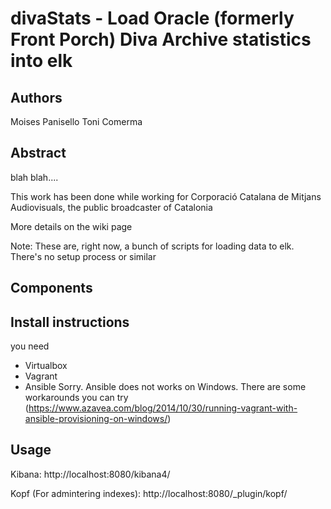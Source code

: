 divaStats - Load Oracle (formerly Front Porch) Diva Archive statistics into elk
==========

Authors
----------
Moises Panisello
Toni Comerma


Abstract
----------
blah blah....


This work has been done while working for Corporació Catalana de Mitjans Audiovisuals, the
public broadcaster of Catalonia

More details on the wiki page

Note: These are, right now, a bunch of scripts for loading data to elk. There's no setup process or similar


Components
----------


Install instructions
----------
you need
* Virtualbox
* Vagrant
* Ansible
Sorry. Ansible does not works on Windows. There are some workarounds you can try (https://www.azavea.com/blog/2014/10/30/running-vagrant-with-ansible-provisioning-on-windows/)

Usage
---------
Kibana: http://localhost:8080/kibana4/

Kopf (For admintering indexes): http://localhost:8080/_plugin/kopf/
